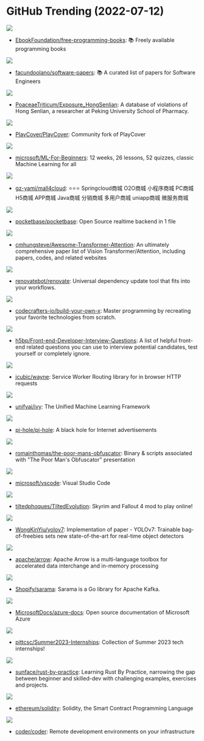 # GitHub Trending (2022-07-12)

![](https://img.shields.io/badge/none-New%20332-green?style=flat-square&logo=appveyor)
- [EbookFoundation/free-programming-books](https://github.com/EbookFoundation/free-programming-books): 📚 Freely available programming books

![](https://img.shields.io/badge/Python-New%20516-green?style=flat-square&logo=appveyor)
- [facundoolano/software-papers](https://github.com/facundoolano/software-papers): 📚 A curated list of papers for Software Engineers

![](https://img.shields.io/badge/none-New%2018-green?style=flat-square&logo=appveyor)
- [PoaceaeTriticum/Exposure_HongSenlian](https://github.com/PoaceaeTriticum/Exposure_HongSenlian): A database of violations of Hong Senlian, a researcher at Peking University School of Pharmacy.

![](https://img.shields.io/badge/Swift-New%2043-green?style=flat-square&logo=appveyor)
- [PlayCover/PlayCover](https://github.com/PlayCover/PlayCover): Community fork of PlayCover

![](https://img.shields.io/badge/Jupyter%20Notebook-New%20201-green?style=flat-square&logo=appveyor)
- [microsoft/ML-For-Beginners](https://github.com/microsoft/ML-For-Beginners): 12 weeks, 26 lessons, 52 quizzes, classic Machine Learning for all

![](https://img.shields.io/badge/Java-New%2015-green?style=flat-square&logo=appveyor)
- [gz-yami/mall4cloud](https://github.com/gz-yami/mall4cloud): ⭐️⭐️⭐️ Springcloud商城 O2O商城 小程序商城 PC商城 H5商城 APP商城 Java商城 分销商城 多用户商城 uniapp商城 微服务商城

![](https://img.shields.io/badge/Go-New%201-green?style=flat-square&logo=appveyor)
- [pocketbase/pocketbase](https://github.com/pocketbase/pocketbase): Open Source realtime backend in 1 file

![](https://img.shields.io/badge/none-New%2027-green?style=flat-square&logo=appveyor)
- [cmhungsteve/Awesome-Transformer-Attention](https://github.com/cmhungsteve/Awesome-Transformer-Attention): An ultimately comprehensive paper list of Vision Transformer/Attention, including papers, codes, and related websites

![](https://img.shields.io/badge/TypeScript-New%2016-green?style=flat-square&logo=appveyor)
- [renovatebot/renovate](https://github.com/renovatebot/renovate): Universal dependency update tool that fits into your workflows.

![](https://img.shields.io/badge/none-New%20496-green?style=flat-square&logo=appveyor)
- [codecrafters-io/build-your-own-x](https://github.com/codecrafters-io/build-your-own-x): Master programming by recreating your favorite technologies from scratch.

![](https://img.shields.io/badge/Nunjucks-New%20169-green?style=flat-square&logo=appveyor)
- [h5bp/Front-end-Developer-Interview-Questions](https://github.com/h5bp/Front-end-Developer-Interview-Questions): A list of helpful front-end related questions you can use to interview potential candidates, test yourself or completely ignore.

![](https://img.shields.io/badge/JavaScript-New%20101-green?style=flat-square&logo=appveyor)
- [jcubic/wayne](https://github.com/jcubic/wayne): Service Worker Routing library for in browser HTTP requests

![](https://img.shields.io/badge/Python-New%2082-green?style=flat-square&logo=appveyor)
- [unifyai/ivy](https://github.com/unifyai/ivy): The Unified Machine Learning Framework

![](https://img.shields.io/badge/Shell-New%20197-green?style=flat-square&logo=appveyor)
- [pi-hole/pi-hole](https://github.com/pi-hole/pi-hole): A black hole for Internet advertisements

![](https://img.shields.io/badge/Python-New%2022-green?style=flat-square&logo=appveyor)
- [romainthomas/the-poor-mans-obfuscator](https://github.com/romainthomas/the-poor-mans-obfuscator): Binary & scripts associated with "The Poor Man's Obfuscator" presentation

![](https://img.shields.io/badge/TypeScript-New%2057-green?style=flat-square&logo=appveyor)
- [microsoft/vscode](https://github.com/microsoft/vscode): Visual Studio Code

![](https://img.shields.io/badge/C%2B%2B-New%2072-green?style=flat-square&logo=appveyor)
- [tiltedphoques/TiltedEvolution](https://github.com/tiltedphoques/TiltedEvolution): Skyrim and Fallout 4 mod to play online!

![](https://img.shields.io/badge/Python-New%20224-green?style=flat-square&logo=appveyor)
- [WongKinYiu/yolov7](https://github.com/WongKinYiu/yolov7): Implementation of paper - YOLOv7: Trainable bag-of-freebies sets new state-of-the-art for real-time object detectors

![](https://img.shields.io/badge/C%2B%2B-New%204-green?style=flat-square&logo=appveyor)
- [apache/arrow](https://github.com/apache/arrow): Apache Arrow is a multi-language toolbox for accelerated data interchange and in-memory processing

![](https://img.shields.io/badge/Go-New%208-green?style=flat-square&logo=appveyor)
- [Shopify/sarama](https://github.com/Shopify/sarama): Sarama is a Go library for Apache Kafka.

![](https://img.shields.io/badge/PowerShell-New%206-green?style=flat-square&logo=appveyor)
- [MicrosoftDocs/azure-docs](https://github.com/MicrosoftDocs/azure-docs): Open source documentation of Microsoft Azure

![](https://img.shields.io/badge/Python-New%2071-green?style=flat-square&logo=appveyor)
- [pittcsc/Summer2023-Internships](https://github.com/pittcsc/Summer2023-Internships): Collection of Summer 2023 tech internships!

![](https://img.shields.io/badge/Rust-New%20279-green?style=flat-square&logo=appveyor)
- [sunface/rust-by-practice](https://github.com/sunface/rust-by-practice): Learning Rust By Practice, narrowing the gap between beginner and skilled-dev with challenging examples, exercises and projects.

![](https://img.shields.io/badge/C%2B%2B-New%2016-green?style=flat-square&logo=appveyor)
- [ethereum/solidity](https://github.com/ethereum/solidity): Solidity, the Smart Contract Programming Language

![](https://img.shields.io/badge/Go-New%2030-green?style=flat-square&logo=appveyor)
- [coder/coder](https://github.com/coder/coder): Remote development environments on your infrastructure

